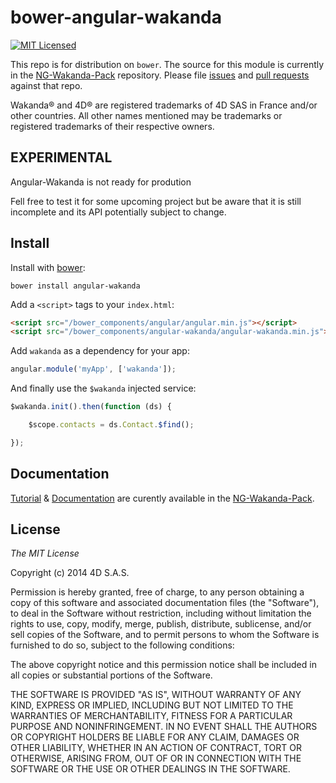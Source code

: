 # bower-angular-wakanda

[![MIT Licensed](http://img.shields.io/badge/license-MIT-blue.svg?style=flat)](#license)

This repo is for distribution on `bower`. The source for this module is currently
in the [NG-Wakanda-Pack](https://github.com/AMorgaut/NG-Wakanda-Pack/)  repository.
Please file [issues](https://github.com/AMorgaut/NG-Wakanda-Pack/issues) and [pull requests](https://github.com/AMorgaut/NG-Wakanda-Pack/pulls) against that repo.

Wakanda® and 4D® are registered trademarks of 4D SAS in France and/or other countries. All other names mentioned may be trademarks or registered trademarks of their respective owners.

## EXPERIMENTAL


Angular-Wakanda is not ready for prodution

Fell free to test it for some upcoming project but be aware that it is still incomplete and its API potentially subject to change.

## Install

Install with [bower](http://bower.io):

```shell
bower install angular-wakanda
```

Add a `<script>` tags to your `index.html`:

```html
<script src="/bower_components/angular/angular.min.js"></script>
<script src="/bower_components/angular-wakanda/angular-wakanda.min.js"></script>
```

Add `wakanda` as a dependency for your app:

```javascript
angular.module('myApp', ['wakanda']);
```

And finally use the `$wakanda` injected service:

```javascript
$wakanda.init().then(function (ds) {

	$scope.contacts = ds.Contact.$find();

});
```

## Documentation

[Tutorial](http://ng-wakanda-pack.us.wak-apps.com/) 
& [Documentation](https://github.com/AMorgaut/NG-Wakanda-Pack/blob/master/API-DOC.md) 
are curently available in the [NG-Wakanda-Pack](https://github.com/AMorgaut/NG-Wakanda-Pack/).

## License 

*The MIT License*

Copyright (c) 2014 4D S.A.S.

Permission is hereby granted, free of charge, to any person obtaining a copy of this software and associated documentation files (the "Software"), to deal in the Software without restriction, including without limitation the rights to use, copy, modify, merge, publish, distribute, sublicense, and/or sell copies of the Software, and to permit persons to whom the Software is furnished to do so, subject to the following conditions:

The above copyright notice and this permission notice shall be included in all copies or substantial portions of the Software.

THE SOFTWARE IS PROVIDED "AS IS", WITHOUT WARRANTY OF ANY KIND, EXPRESS OR IMPLIED, INCLUDING BUT NOT LIMITED TO THE WARRANTIES OF MERCHANTABILITY, FITNESS FOR A PARTICULAR PURPOSE AND NONINFRINGEMENT. IN NO EVENT SHALL THE AUTHORS OR COPYRIGHT HOLDERS BE LIABLE FOR ANY CLAIM, DAMAGES OR OTHER LIABILITY, WHETHER IN AN ACTION OF CONTRACT, TORT OR OTHERWISE, ARISING FROM, OUT OF OR IN CONNECTION WITH THE SOFTWARE OR THE USE OR OTHER DEALINGS IN THE SOFTWARE.

